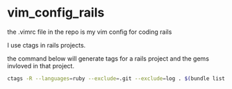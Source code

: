 # vim_config_rails
the .vimrc file in the repo is my vim config for coding rails

I use ctags in rails projects.

the command below will generate tags for a rails project and the gems invloved in that project.
```bash
ctags -R --languages=ruby --exclude=.git --exclude=log . $(bundle list --paths)
```
